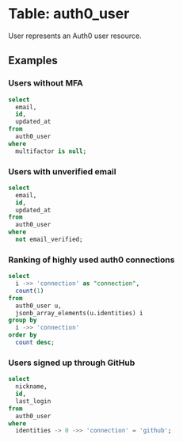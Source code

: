 # Table: auth0_user

User represents an Auth0 user resource.

## Examples

### Users without MFA

```sql
select
  email,
  id,
  updated_at
from
  auth0_user
where
  multifactor is null;
```

### Users with unverified email

```sql
select
  email,
  id,
  updated_at
from
  auth0_user
where
  not email_verified;
```

### Ranking of highly used auth0 connections

```sql
select
  i ->> 'connection' as "connection",
  count(1)
from
  auth0_user u,
  jsonb_array_elements(u.identities) i
group by
  i ->> 'connection'
order by
  count desc;
```

### Users signed up through GitHub

```sql
select
  nickname,
  id,
  last_login
from
  auth0_user
where
  identities -> 0 ->> 'connection' = 'github';
```
